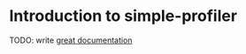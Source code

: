 # Introduction to simple-profiler

TODO: write [great documentation](http://jacobian.org/writing/great-documentation/what-to-write/)
